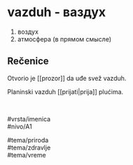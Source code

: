 # vazduh - ваздух

1. воздух  
2. атмосфера (в прямом смысле)

## Rečenice

Otvorio je [[prozor]] da uđe svež vazduh.

Planinski vazduh [[prijati|prija]] plućima.

<br>

#vrsta/imenica  
#nivo/A1  

#tema/priroda  
#tema/zdravlje  
#tema/vreme  
